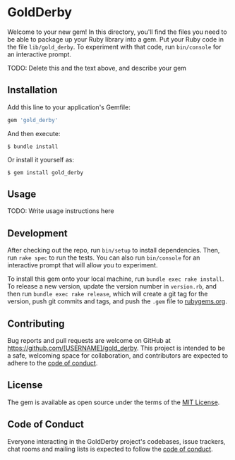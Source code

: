 # GoldDerby

Welcome to your new gem! In this directory, you'll find the files you need to be able to package up your Ruby library into a gem. Put your Ruby code in the file `lib/gold_derby`. To experiment with that code, run `bin/console` for an interactive prompt.

TODO: Delete this and the text above, and describe your gem

## Installation

Add this line to your application's Gemfile:

```ruby
gem 'gold_derby'
```

And then execute:

    $ bundle install

Or install it yourself as:

    $ gem install gold_derby

## Usage

TODO: Write usage instructions here

## Development

After checking out the repo, run `bin/setup` to install dependencies. Then, run `rake spec` to run the tests. You can also run `bin/console` for an interactive prompt that will allow you to experiment.

To install this gem onto your local machine, run `bundle exec rake install`. To release a new version, update the version number in `version.rb`, and then run `bundle exec rake release`, which will create a git tag for the version, push git commits and tags, and push the `.gem` file to [rubygems.org](https://rubygems.org).

## Contributing

Bug reports and pull requests are welcome on GitHub at https://github.com/[USERNAME]/gold_derby. This project is intended to be a safe, welcoming space for collaboration, and contributors are expected to adhere to the [code of conduct](https://github.com/[USERNAME]/gold_derby/blob/master/CODE_OF_CONDUCT.md).


## License

The gem is available as open source under the terms of the [MIT License](https://opensource.org/licenses/MIT).

## Code of Conduct

Everyone interacting in the GoldDerby project's codebases, issue trackers, chat rooms and mailing lists is expected to follow the [code of conduct](https://github.com/[USERNAME]/gold_derby/blob/master/CODE_OF_CONDUCT.md).
